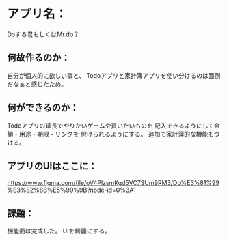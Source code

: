 # アプリ名：
Doする君もしくはMr.do？

## 何故作るのか： 
自分が個人的に欲しい事と、
Todoアプリと家計簿アプリを使い分けるのは面倒だなぁと感じたため。

## 何ができるのか： 
Todoアプリの延長でやりたいゲームや買いたいものを
記入できるようにして金額・用途・期限・リンクを
付けられるようにする。
追加で家計簿的な機能もつける。

## アプリのUIはここに：
https://www.figma.com/file/oV4PlzsmKgd5VC7SUm9RM3/Do%E3%81%99%E3%82%8B%E5%90%9B?node-id=0%3A1

## 課題：
機能面は完成した。
UIを綺麗にする。